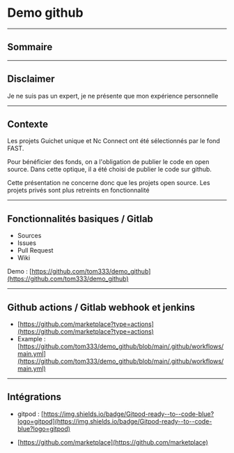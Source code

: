 # Demo github

---

## Sommaire

---
 
## Disclaimer

Je ne suis pas un expert, je ne présente que mon expérience personnelle

--- 

## Contexte


Les projets Guichet unique et Nc Connect ont été sélectionnés par le fond FAST.

Pour bénéficier des fonds, on a l'obligation de publier le code en open source.
Dans cette optique, il a été choisi de publier le code sur github.

Cette présentation ne concerne donc que les projets open source. Les projets privés sont plus retreints en fonctionnalité

---
## Fonctionnalités basiques / Gitlab

- Sources
- Issues
- Pull Request
- Wiki

Demo : [https://github.com/tom333/demo_github](https://github.com/tom333/demo_github)

---
## Github actions / Gitlab webhook et jenkins

- [https://github.com/marketplace?type=actions](https://github.com/marketplace?type=actions)
- Example : [https://github.com/tom333/demo_github/blob/main/.github/workflows/main.yml](https://github.com/tom333/demo_github/blob/main/.github/workflows/main.yml)

--- 
## Intégrations

- gitpod : [https://img.shields.io/badge/Gitpod-ready--to--code-blue?logo=gitpod](https://img.shields.io/badge/Gitpod-ready--to--code-blue?logo=gitpod)

- [https://github.com/marketplace](https://github.com/marketplace)

